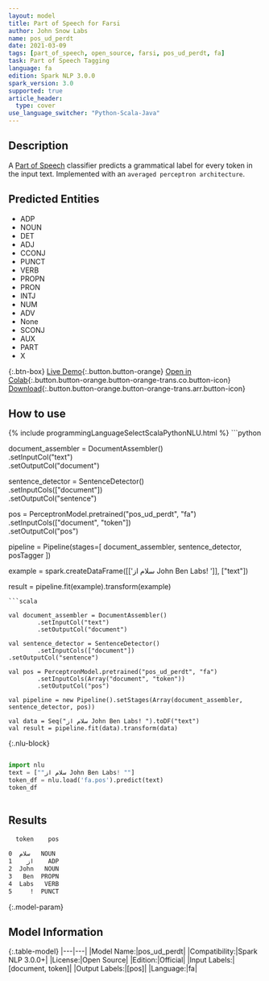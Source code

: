 ```yaml
---
layout: model
title: Part of Speech for Farsi
author: John Snow Labs
name: pos_ud_perdt
date: 2021-03-09
tags: [part_of_speech, open_source, farsi, pos_ud_perdt, fa]
task: Part of Speech Tagging
language: fa
edition: Spark NLP 3.0.0
spark_version: 3.0
supported: true
article_header:
  type: cover
use_language_switcher: "Python-Scala-Java"
---
```


## Description

A [Part of Speech](https://en.wikipedia.org/wiki/Part_of_speech) classifier predicts a grammatical label for every token in the input text. Implemented with an `averaged perceptron architecture`.

## Predicted Entities

- ADP
- NOUN
- DET
- ADJ
- CCONJ
- PUNCT
- VERB
- PROPN
- PRON
- INTJ
- NUM
- ADV
- None
- SCONJ
- AUX
- PART
- X

{:.btn-box}
[Live Demo](https://demo.johnsnowlabs.com/public/GRAMMAR_EN/){:.button.button-orange}
[Open in Colab](https://colab.research.google.com/github/JohnSnowLabs/spark-nlp-workshop/blob/master/tutorials/streamlit_notebooks/GRAMMAR_EN.ipynb){:.button.button-orange.button-orange-trans.co.button-icon}
[Download](https://s3.amazonaws.com/auxdata.johnsnowlabs.com/public/models/pos_ud_perdt_fa_3.0.0_3.0_1615292265373.zip){:.button.button-orange.button-orange-trans.arr.button-icon}

## How to use



<div class="tabs-box" markdown="1">
{% include programmingLanguageSelectScalaPythonNLU.html %}
```python

document_assembler = DocumentAssembler() \
  .setInputCol("text") \
  .setOutputCol("document")

sentence_detector = SentenceDetector() \
  .setInputCols(["document"]) \
  .setOutputCol("sentence")

pos = PerceptronModel.pretrained("pos_ud_perdt", "fa") \
  .setInputCols(["document", "token"]) \
  .setOutputCol("pos")

pipeline = Pipeline(stages=[
  document_assembler,
  sentence_detector,
  posTagger
])

example = spark.createDataFrame([['سلام از John Ben Labs! ']], ["text"])

result = pipeline.fit(example).transform(example)


```
```scala

val document_assembler = DocumentAssembler()
        .setInputCol("text")
        .setOutputCol("document")

val sentence_detector = SentenceDetector()
        .setInputCols(["document"])
.setOutputCol("sentence")

val pos = PerceptronModel.pretrained("pos_ud_perdt", "fa")
        .setInputCols(Array("document", "token"))
        .setOutputCol("pos")

val pipeline = new Pipeline().setStages(Array(document_assembler, sentence_detector, pos))

val data = Seq("سلام از John Ben Labs! ").toDF("text")
val result = pipeline.fit(data).transform(data)

```

{:.nlu-block}
```python

import nlu
text = [""سلام از John Ben Labs! ""]
token_df = nlu.load('fa.pos').predict(text)
token_df
    
```
</div>

## Results

```bash
  token    pos
              
0  سلام   NOUN
1    از    ADP
2  John   NOUN
3   Ben  PROPN
4  Labs   VERB
5     !  PUNCT
```

{:.model-param}
## Model Information

{:.table-model}
|---|---|
|Model Name:|pos_ud_perdt|
|Compatibility:|Spark NLP 3.0.0+|
|License:|Open Source|
|Edition:|Official|
|Input Labels:|[document, token]|
|Output Labels:|[pos]|
|Language:|fa|
